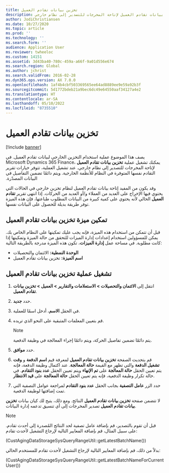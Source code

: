 ```yaml
---
title: تخزين بيانات تقادم العميل‬
description: يصف هذا الموضوع عملية استخدام التخزين الخارجي لبيانات تقادم العميل. يمكنك تشغيل عملية تخزين بيانات تقادم العميل لإتاحة المخرجات للتصدير إلى نظام خارجي.
author: JodiChristiansen
ms.date: 10/27/2020
ms.topic: article
ms.prod: ''
ms.technology: ''
ms.search.form: ''
audience: Application User
ms.reviewer: twheeloc
ms.custom: 14151
ms.assetid: 3d43ba40-780c-459a-a66f-9a01d556e674
ms.search.region: Global
ms.author: jchrist
ms.search.validFrom: 2016-02-28
ms.dyn365.ops.version: AX 7.0.0
ms.openlocfilehash: 1af4b4cbf503369565ee64ad8889ee9e59a92b3f
ms.sourcegitcommit: 5d1772bdeb21a9bec6dc49e64550aaf34127a4e2
ms.translationtype: HT
ms.contentlocale: ar-SA
ms.lasthandoff: 05/10/2022
ms.locfileid: "8735510"
---
```

# <a name="customer-aging-data-storage"></a>تخزين بيانات تقادم العميل‬

[!include [banner](../includes/banner.md)]

يصف هذا الموضوع عملية استخدام التخزين الخارجي لبيانات تقادم العميل. في Microsoft Dynamics 365 Finance، يمكنك تشغيل عملية **تخزين بيانات تقادم العميل** لإتاحة المخرجات للتصدير إلى نظام خارجي. عند تشغيل العملية، تتوفر خيارات ‏‫تقرير التقادم نفسها المتوفرة في النظام للأنظمة الخارجية. ويتم دائمًا تضمين التفاصيل في البيانات المصدّرة.

وقد يكون من المفيد إتاحة بيانات تقادم العميل لنظام تخزين خارجي في الحالات التي يحتوي فيها الإخراج على العديد من العملاء و/أو العديد من الحركات. إذا انتهى تقرير **تقادم العميل** الحالي لأنه يحتوي على كمية كبيرة من البيانات المطلوب طباعتها، فإن هذه الميزة توفر طريقة بديلة للحصول على البيانات نفسها.

## <a name="enable-the-customer-aging-data-storage-feature"></a>تمكين ميزة تخزين بيانات تقادم العميل

قبل أن تتمكن من استخدام هذه الميزة، فإنه يجب عليك تمكينها على النظام الخاص بك. يمكن للمسؤولين استخدام إعدادات إدارة الميزات للتحقق من حالة الميزة وتمكينها إذا كانت مطلوبة. في مساحة عمل **إدارة الميزات**، تكون هذه الميزة مدرجة بالطريقة التالية:

- **الوحدة النمطية:** الائتمان والتحصيلات
- **اسم الميزة:** تخزين بيانات تقادم العميل

## <a name="run-the-customer-aging-data-storage-process"></a>تشغيل عملية تخزين بيانات تقادم العميل

1. انتقل إلى **الائتمان والتحصيلات \> الاستعلامات والتقارير \> العميل \> تخزين بيانات تقادم العميل**.
2. حدد **جديد**.
3. في الحقل **الاسم**، أدخل اسمًا للعملية.
4. قم بتعيين المعلمات المتبقية على النحو الذي تريده.

    > [!NOTE]
    > يتم دائمًا تضمين تفاصيل الحركة، ويتم دائمًا إجراء المعالجة في وظيفة الدفعية.

5. حدد **موافق**.
6. قم بتحديث الصفحة **تخزين بيانات تقادم العميل** لمعرفة قيم **اسم الدفعة** و **وقت تشغيل الدفعة** والتي تظهر مع القيمة **حالة المعالجة**. عند اكتمال وظيفة الدفعة، فإنه يتم تعيين الحقل **حالة المعالجة** على **تم الإنهاء** ويتم تعيين الحقل **عدد بنود التقادم**. في حالة تكرار وظيفة الدفعية، فإنه يتم تعيين الحقل **حالة المعالجة** على **قيد الانتظار**.
7. حدد الزر **عامل التصفية** بجانب الحقل **عدد بنود التقادم** لمراجعة عوامل التصفية التي تمت إضافتها لوظيفة الدفعية.

لا تتضمن صفحة **تخزين بيانات تقادم العميل** النتائج. ومع ذلك، يتيح لك كيان بيانات **تخزين بيانات تقادم العميل** تصدير المخرجات إلى أي تنسيق تدعمه إدارة البيانات.

> [!NOTE]
> قبل أن تقوم بالتصدير، قم بإضافة عامل تصفية لحد النتائج المُصدرة إلى أحدث تقادم. على سبيل المثال، قم بإضافة المعايير التالية لإرجاع التشغيل لأحدث تقادم:
>
> (CustAgingDataStorageSysQueryRangeUtil::getLatestBatchName())
>
> بدلاً من ذلك، قم بإضافة المعايير التالية لإرجاع التشغيل لأحدث تقادم للمستخدم الحالي:
>
> (CustAgingDataStorageSysQueryRangeUtil::getLatestBatchNameForCurrentUser())
